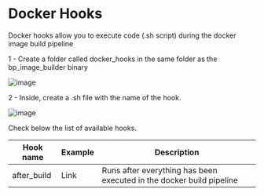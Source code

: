 # Docker Hooks

Docker hooks allow you to execute code (.sh script) during the docker image build pipeline

1 - Create a folder called docker_hooks in the same folder as the bp_image_builder binary

![image](https://user-images.githubusercontent.com/13484138/155405333-813926b2-6be2-48b8-8ae6-611abd7c47fb.png)

2 - Inside, create a .sh file with the name of the hook.

![image](https://user-images.githubusercontent.com/13484138/155405493-e9bae164-f831-4a47-9de0-8e0af0f08792.png)

Check below the list of available hooks.

|Hook name|Example|Description|
|---|---|---|
|after_build|Link|Runs after everything has been executed in the docker build pipeline|
